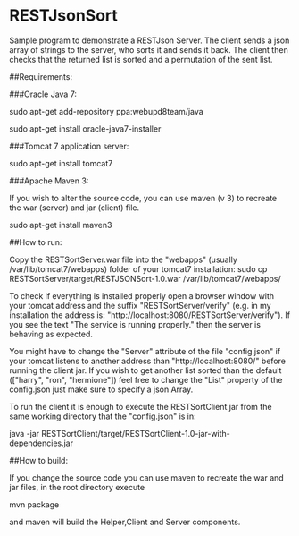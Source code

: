 # RESTJsonSort

Sample program to demonstrate a RESTJson Server. The client sends a json array of strings to the server, who sorts it and sends it back. The client then checks that the returned list is sorted and a permutation of the sent list.

##Requirements:

###Oracle Java 7:

sudo apt-get add-repository ppa:webupd8team/java

sudo apt-get install oracle-java7-installer

###Tomcat 7 application server:

sudo apt-get install tomcat7

###Apache Maven 3:

If you wish to alter the source code, you can use maven (v 3) to recreate the war (server) and jar (client) file.

sudo apt-get install maven3


##How to run:

Copy the RESTSortServer.war file into the "webapps" (usually /var/lib/tomcat7/webapps) folder 
of your tomcat7 installation:
sudo cp RESTSortServer/target/RESTJSONSort-1.0.war /var/lib/tomcat7/webapps/

To check if everything is installed properly open a browser window with your tomcat address and the suffix "RESTSortServer/verify" 
(e.g. in my installation the address is: "http://localhost:8080/RESTSortServer/verify"). If you see
the text "The service is running properly." then the server is behaving as expected.

You might have to change the "Server" attribute of the file "config.json" if your tomcat listens to another address than "http://localhost:8080/" before running the client jar. If you wish to get another list sorted than the default (["harry", "ron", "hermione"]) feel free to change the "List" property of the config.json just make sure to specify a json Array.

To run the client it is enough to execute the RESTSortClient.jar from the same working directory that the "config.json" is in:

java -jar RESTSortClient/target/RESTSortClient-1.0-jar-with-dependencies.jar

##How to build:

If you change the source code you can use maven to recreate the war and jar files, in the root directory execute

mvn package

and maven will build the Helper,Client and Server components.

